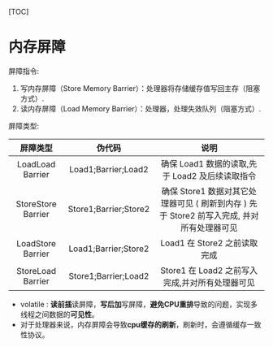 [TOC]

# 内存屏障

屏障指令:
1. 写内存屏障（Store Memory Barrier）：处理器将存储缓存值写回主存（阻塞方式）.
2. 读内存屏障（Load Memory Barrier）：处理器，处理失效队列（阻塞方式）.

屏障类型:

|      屏障类型         |        伪代码         |          说明            |
| :------------------: | :------------------: | :---------------------: |
| LoadLoad Barrier     | Load1;Barrier;Load2  | 确保 Load1 数据的读取,先于 Load2 及后续读取指令 |
| StoreStore Barrier   | Store1;Barrier;Store2 | 确保 Store1 数据对其它处理器可见 ( 刷新到内存 ) 先于 Store2 前写入完成, 并对所有处理器可见 |
| LoadStore Barrier    | Load1;Barrier;Store2  | Load1 在 Store2 之前读取完成 |
| StoreLoad Barrier | Store1;Barrier;Load2 | Store1 在 Load2 之前写入完成,并对所有处理器可见 |

- volatile : **读前插**读屏障，**写后加**写屏障，**避免CPU重排**导致的问题，实现多线程之间数据的**可见性**。
- 对于处理器来说，内存屏障会导致**cpu缓存的刷新**，刷新时，会遵循缓存一致性协议。

